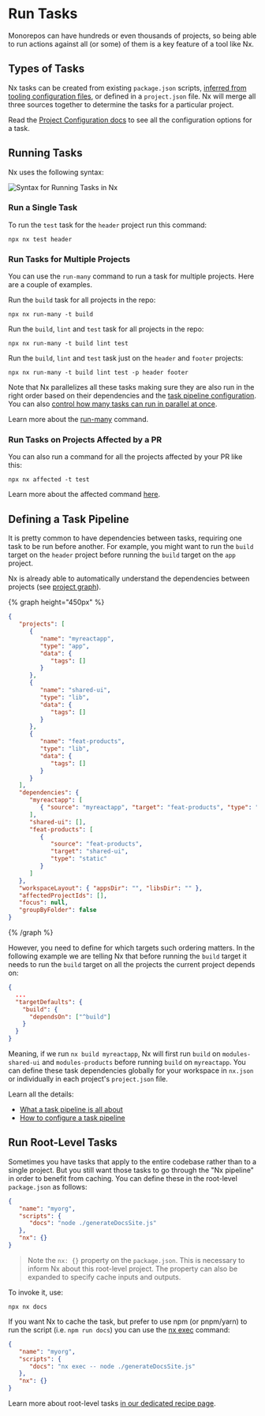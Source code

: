 # Run Tasks

Monorepos can have hundreds or even thousands of projects, so being able to run actions against all (or some) of them is a key feature of a tool like Nx.

## Types of Tasks

Nx tasks can be created from existing `package.json` scripts, [inferred from tooling configuration files](/concepts/inferred-tasks), or defined in a `project.json` file. Nx will merge all three sources together to determine the tasks for a particular project.

Read the [Project Configuration docs](/reference/project-configuration) to see all the configuration options for a task.

## Running Tasks

Nx uses the following syntax:

![Syntax for Running Tasks in Nx](/shared/images/run-target-syntax.svg)

### Run a Single Task

To run the `test` task for the `header` project run this command:

```shell
npx nx test header
```

### Run Tasks for Multiple Projects

You can use the `run-many` command to run a task for multiple projects. Here are a couple of examples.

Run the `build` task for all projects in the repo:

```shell
npx nx run-many -t build
```

Run the `build`, `lint` and `test` task for all projects in the repo:

```shell
npx nx run-many -t build lint test
```

Run the `build`, `lint` and `test` task just on the `header` and `footer` projects:

```shell
npx nx run-many -t build lint test -p header footer
```

Note that Nx parallelizes all these tasks making sure they are also run in the right order based on their dependencies and the [task pipeline configuration](/concepts/task-pipeline-configuration). You can also [control how many tasks can run in parallel at once](/recipes/running-tasks/run-tasks-in-parallel).

Learn more about the [run-many](/nx-api/nx/documents/run-many) command.

### Run Tasks on Projects Affected by a PR

You can also run a command for all the projects affected by your PR like this:

```shell
npx nx affected -t test
```

Learn more about the affected command [here](/ci/features/affected).

## Defining a Task Pipeline

It is pretty common to have dependencies between tasks, requiring one task to be run before another. For example, you might want to run the `build` target on the `header` project before running the `build` target on the `app` project.

Nx is already able to automatically understand the dependencies between projects (see [project graph](/features/explore-graph)).

{% graph height="450px" %}

```json
{
   "projects": [
      {
         "name": "myreactapp",
         "type": "app",
         "data": {
            "tags": []
         }
      },
      {
         "name": "shared-ui",
         "type": "lib",
         "data": {
            "tags": []
         }
      },
      {
         "name": "feat-products",
         "type": "lib",
         "data": {
            "tags": []
         }
      }
   ],
   "dependencies": {
      "myreactapp": [
         { "source": "myreactapp", "target": "feat-products", "type": "static" }
      ],
      "shared-ui": [],
      "feat-products": [
         {
            "source": "feat-products",
            "target": "shared-ui",
            "type": "static"
         }
      ]
   },
   "workspaceLayout": { "appsDir": "", "libsDir": "" },
   "affectedProjectIds": [],
   "focus": null,
   "groupByFolder": false
}
```

{% /graph %}

However, you need to define for which targets such ordering matters. In the following example we are telling Nx that before running the `build` target it needs to run the `build` target on all the projects the current project depends on:

```json {% fileName="nx.json" %}
{
  ...
  "targetDefaults": {
    "build": {
      "dependsOn": ["^build"]
    }
  }
}
```

Meaning, if we run `nx build myreactapp`, Nx will first run `build` on `modules-shared-ui` and `modules-products` before running `build` on `myreactapp`. You can define these task dependencies globally for your workspace in `nx.json` or individually in each project's `project.json` file.

Learn all the details:

-  [What a task pipeline is all about](/concepts/task-pipeline-configuration)
-  [How to configure a task pipeline](/recipes/running-tasks/defining-task-pipeline)

## Run Root-Level Tasks

Sometimes you have tasks that apply to the entire codebase rather than to a single project. But you still want those tasks to go through the "Nx pipeline" in order to benefit from caching. You can define these in the root-level `package.json` as follows:

```json {% fileName="package.json" %}
{
   "name": "myorg",
   "scripts": {
      "docs": "node ./generateDocsSite.js"
   },
   "nx": {}
}
```

> Note the `nx: {}` property on the `package.json`. This is necessary to inform Nx about this root-level project. The property can also be expanded to specify cache inputs and outputs.

To invoke it, use:

```shell
npx nx docs
```

If you want Nx to cache the task, but prefer to use npm (or pnpm/yarn) to run the script (i.e. `npm run docs`) you can use the [nx exec](/nx-api/nx/documents/exec) command:

```json {% fileName="package.json" %}
{
   "name": "myorg",
   "scripts": {
      "docs": "nx exec -- node ./generateDocsSite.js"
   },
   "nx": {}
}
```

Learn more about root-level tasks [in our dedicated recipe page](/recipes/running-tasks/root-level-scripts).
